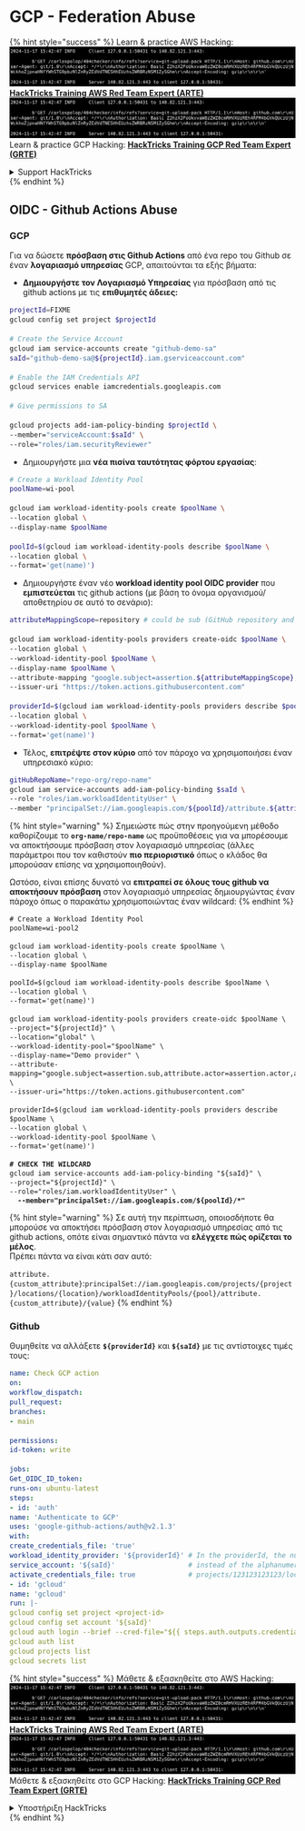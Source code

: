 # GCP - Federation Abuse

{% hint style="success" %}
Learn & practice AWS Hacking:<img src="../../../.gitbook/assets/image (1).png" alt="" data-size="line">[**HackTricks Training AWS Red Team Expert (ARTE)**](https://training.hacktricks.xyz/courses/arte)<img src="../../../.gitbook/assets/image (1).png" alt="" data-size="line">\
Learn & practice GCP Hacking: <img src="../../../.gitbook/assets/image (2).png" alt="" data-size="line">[**HackTricks Training GCP Red Team Expert (GRTE)**<img src="../../../.gitbook/assets/image (2).png" alt="" data-size="line">](https://training.hacktricks.xyz/courses/grte)

<details>

<summary>Support HackTricks</summary>

* Check the [**subscription plans**](https://github.com/sponsors/carlospolop)!
* **Join the** 💬 [**Discord group**](https://discord.gg/hRep4RUj7f) or the [**telegram group**](https://t.me/peass) or **follow** us on **Twitter** 🐦 [**@hacktricks\_live**](https://twitter.com/hacktricks\_live)**.**
* **Share hacking tricks by submitting PRs to the** [**HackTricks**](https://github.com/carlospolop/hacktricks) and [**HackTricks Cloud**](https://github.com/carlospolop/hacktricks-cloud) github repos.

</details>
{% endhint %}

## OIDC - Github Actions Abuse

### GCP

Για να δώσετε **πρόσβαση στις Github Actions** από ένα repo του Github σε έναν **λογαριασμό υπηρεσίας** GCP, απαιτούνται τα εξής βήματα:

* **Δημιουργήστε τον Λογαριασμό Υπηρεσίας** για πρόσβαση από τις github actions με τις **επιθυμητές άδειες:**
```bash
projectId=FIXME
gcloud config set project $projectId

# Create the Service Account
gcloud iam service-accounts create "github-demo-sa"
saId="github-demo-sa@${projectId}.iam.gserviceaccount.com"

# Enable the IAM Credentials API
gcloud services enable iamcredentials.googleapis.com

# Give permissions to SA

gcloud projects add-iam-policy-binding $projectId \
--member="serviceAccount:$saId" \
--role="roles/iam.securityReviewer"
```
* Δημιουργήστε μια **νέα πισίνα ταυτότητας φόρτου εργασίας**:
```bash
# Create a Workload Identity Pool
poolName=wi-pool

gcloud iam workload-identity-pools create $poolName \
--location global \
--display-name $poolName

poolId=$(gcloud iam workload-identity-pools describe $poolName \
--location global \
--format='get(name)')
```
* Δημιουργήστε έναν νέο **workload identity pool OIDC provider** που **εμπιστεύεται** τις github actions (με βάση το όνομα οργανισμού/αποθετηρίου σε αυτό το σενάριο):
```bash
attributeMappingScope=repository # could be sub (GitHub repository and branch) or repository_owner (GitHub organization)

gcloud iam workload-identity-pools providers create-oidc $poolName \
--location global \
--workload-identity-pool $poolName \
--display-name $poolName \
--attribute-mapping "google.subject=assertion.${attributeMappingScope},attribute.actor=assertion.actor,attribute.aud=assertion.aud,attribute.repository=assertion.repository" \
--issuer-uri "https://token.actions.githubusercontent.com"

providerId=$(gcloud iam workload-identity-pools providers describe $poolName \
--location global \
--workload-identity-pool $poolName \
--format='get(name)')
```
* Τέλος, **επιτρέψτε στον κύριο** από τον πάροχο να χρησιμοποιήσει έναν υπηρεσιακό κύριο:
```bash
gitHubRepoName="repo-org/repo-name"
gcloud iam service-accounts add-iam-policy-binding $saId \
--role "roles/iam.workloadIdentityUser" \
--member "principalSet://iam.googleapis.com/${poolId}/attribute.${attributeMappingScope}/${gitHubRepoName}"
```
{% hint style="warning" %}
Σημειώστε πώς στην προηγούμενη μέθοδο καθορίζουμε το **`org-name/repo-name`** ως προϋποθέσεις για να μπορέσουμε να αποκτήσουμε πρόσβαση στον λογαριασμό υπηρεσίας (άλλες παράμετροι που τον καθιστούν **πιο περιοριστικό** όπως ο κλάδος θα μπορούσαν επίσης να χρησιμοποιηθούν).

Ωστόσο, είναι επίσης δυνατό να **επιτραπεί σε όλους τους github να αποκτήσουν πρόσβαση** στον λογαριασμό υπηρεσίας δημιουργώντας έναν πάροχο όπως ο παρακάτω χρησιμοποιώντας έναν wildcard:
{% endhint %}

<pre class="language-bash"><code class="lang-bash"># Create a Workload Identity Pool
poolName=wi-pool2

gcloud iam workload-identity-pools create $poolName \
--location global \
--display-name $poolName

poolId=$(gcloud iam workload-identity-pools describe $poolName \
--location global \
--format='get(name)')

gcloud iam workload-identity-pools providers create-oidc $poolName \
--project="${projectId}" \
--location="global" \
--workload-identity-pool="$poolName" \
--display-name="Demo provider" \
--attribute-mapping="google.subject=assertion.sub,attribute.actor=assertion.actor,attribute.aud=assertion.aud" \
--issuer-uri="https://token.actions.githubusercontent.com"

providerId=$(gcloud iam workload-identity-pools providers describe $poolName \
--location global \
--workload-identity-pool $poolName \
--format='get(name)')

<strong># CHECK THE WILDCARD
</strong>gcloud iam service-accounts add-iam-policy-binding "${saId}" \
--project="${projectId}" \
--role="roles/iam.workloadIdentityUser" \
<strong>  --member="principalSet://iam.googleapis.com/${poolId}/*"
</strong></code></pre>

{% hint style="warning" %}
Σε αυτή την περίπτωση, οποιοσδήποτε θα μπορούσε να αποκτήσει πρόσβαση στον λογαριασμό υπηρεσίας από τις github actions, οπότε είναι σημαντικό πάντα να **ελέγχετε πώς ορίζεται το μέλος**.\
Πρέπει πάντα να είναι κάτι σαν αυτό:

`attribute.{custom_attribute}`:`principalSet://iam.googleapis.com/projects/{project}/locations/{location}/workloadIdentityPools/{pool}/attribute.{custom_attribute}/{value}`
{% endhint %}

### Github

Θυμηθείτε να αλλάξετε **`${providerId}`** και **`${saId}`** με τις αντίστοιχες τιμές τους:
```yaml
name: Check GCP action
on:
workflow_dispatch:
pull_request:
branches:
- main

permissions:
id-token: write

jobs:
Get_OIDC_ID_token:
runs-on: ubuntu-latest
steps:
- id: 'auth'
name: 'Authenticate to GCP'
uses: 'google-github-actions/auth@v2.1.3'
with:
create_credentials_file: 'true'
workload_identity_provider: '${providerId}' # In the providerId, the numerical project ID (12 digit number) should be used
service_account: '${saId}'                  # instead of the alphanumeric project ID. ex:
activate_credentials_file: true             # projects/123123123123/locations/global/workloadIdentityPools/iam-lab-7-gh-pool/providers/iam-lab-7-gh-pool-oidc-provider'
- id: 'gcloud'
name: 'gcloud'
run: |-
gcloud config set project <project-id>
gcloud config set account '${saId}'
gcloud auth login --brief --cred-file="${{ steps.auth.outputs.credentials_file_path }}"
gcloud auth list
gcloud projects list
gcloud secrets list
```
{% hint style="success" %}
Μάθετε & εξασκηθείτε στο AWS Hacking:<img src="../../../.gitbook/assets/image (1).png" alt="" data-size="line">[**HackTricks Training AWS Red Team Expert (ARTE)**](https://training.hacktricks.xyz/courses/arte)<img src="../../../.gitbook/assets/image (1).png" alt="" data-size="line">\
Μάθετε & εξασκηθείτε στο GCP Hacking: <img src="../../../.gitbook/assets/image (2).png" alt="" data-size="line">[**HackTricks Training GCP Red Team Expert (GRTE)**<img src="../../../.gitbook/assets/image (2).png" alt="" data-size="line">](https://training.hacktricks.xyz/courses/grte)

<details>

<summary>Υποστήριξη HackTricks</summary>

* Ελέγξτε τα [**σχέδια συνδρομής**](https://github.com/sponsors/carlospolop)!
* **Εγγραφείτε στην** 💬 [**ομάδα Discord**](https://discord.gg/hRep4RUj7f) ή στην [**ομάδα telegram**](https://t.me/peass) ή **ακολουθήστε** μας στο **Twitter** 🐦 [**@hacktricks\_live**](https://twitter.com/hacktricks\_live)**.**
* **Μοιραστείτε κόλπα hacking υποβάλλοντας PRs στα** [**HackTricks**](https://github.com/carlospolop/hacktricks) και [**HackTricks Cloud**](https://github.com/carlospolop/hacktricks-cloud) github repos.

</details>
{% endhint %}
